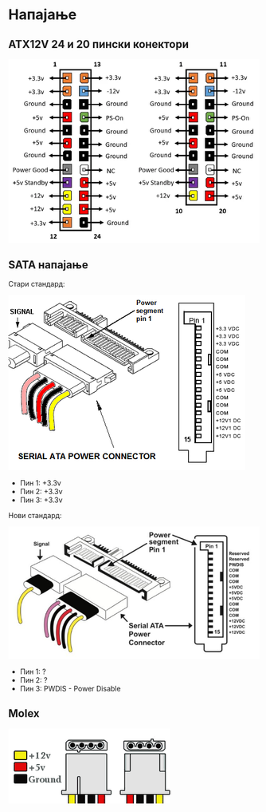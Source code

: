 # Напајање

## ATX12V 24 и 20 пински конектори

![ATX12V 24 и 20 пински конектори](images/psu_atx_20_24.png)

## SATA напајање

Стари стандард:

![SATA напајање](images/sata-old.gif)

- Пин 1: +3.3v
- Пин 2: +3.3v
- Пин 3: +3.3v

Нови стандард:

![SATA напајање](images/sata.jpg)

- Пин 1: ?
- Пин 2: ?
- Пин 3: PWDIS - Power Disable

## Molex

![Molex](images/molex.png)
